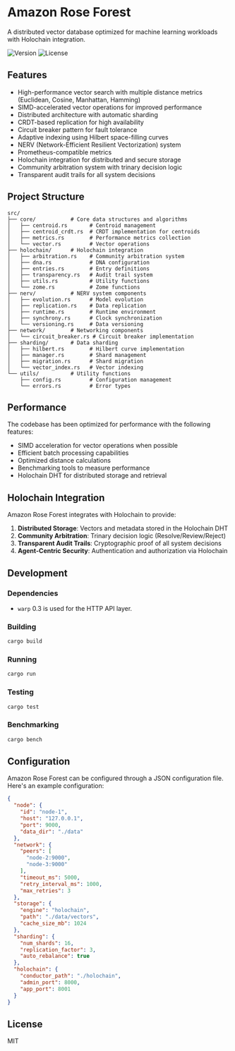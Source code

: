 # Amazon Rose Forest

A distributed vector database optimized for machine learning workloads with Holochain integration.

![Version](https://img.shields.io/badge/version-0.1.0-blue)
![License](https://img.shields.io/badge/license-MIT-green)

## Features

- High-performance vector search with multiple distance metrics (Euclidean, Cosine, Manhattan, Hamming)
- SIMD-accelerated vector operations for improved performance
- Distributed architecture with automatic sharding
- CRDT-based replication for high availability
- Circuit breaker pattern for fault tolerance
- Adaptive indexing using Hilbert space-filling curves
- NERV (Network-Efficient Resilient Vectorization) system
- Prometheus-compatible metrics
- Holochain integration for distributed and secure storage
- Community arbitration system with trinary decision logic
- Transparent audit trails for all system decisions

## Project Structure

```
src/
├── core/           # Core data structures and algorithms
│   ├── centroid.rs       # Centroid management
│   ├── centroid_crdt.rs  # CRDT implementation for centroids
│   ├── metrics.rs        # Performance metrics collection
│   └── vector.rs         # Vector operations
├── holochain/      # Holochain integration
│   ├── arbitration.rs    # Community arbitration system
│   ├── dna.rs            # DNA configuration
│   ├── entries.rs        # Entry definitions
│   ├── transparency.rs   # Audit trail system
│   ├── utils.rs          # Utility functions
│   └── zome.rs           # Zome functions
├── nerv/           # NERV system components
│   ├── evolution.rs      # Model evolution
│   ├── replication.rs    # Data replication
│   ├── runtime.rs        # Runtime environment
│   ├── synchrony.rs      # Clock synchronization
│   └── versioning.rs     # Data versioning
├── network/        # Networking components
│   └── circuit_breaker.rs # Circuit breaker implementation
├── sharding/       # Data sharding
│   ├── hilbert.rs        # Hilbert curve implementation
│   ├── manager.rs        # Shard management
│   ├── migration.rs      # Shard migration
│   └── vector_index.rs   # Vector indexing
└── utils/          # Utility functions
    ├── config.rs         # Configuration management
    └── errors.rs         # Error types
```

## Performance

The codebase has been optimized for performance with the following features:

- SIMD acceleration for vector operations when possible
- Efficient batch processing capabilities
- Optimized distance calculations
- Benchmarking tools to measure performance
- Holochain DHT for distributed storage and retrieval

## Holochain Integration

Amazon Rose Forest integrates with Holochain to provide:

1. **Distributed Storage**: Vectors and metadata stored in the Holochain DHT
2. **Community Arbitration**: Trinary decision logic (Resolve/Review/Reject)
3. **Transparent Audit Trails**: Cryptographic proof of all system decisions
4. **Agent-Centric Security**: Authentication and authorization via Holochain

## Development

### Dependencies

- `warp` 0.3 is used for the HTTP API layer.

### Building

```bash
cargo build
```

### Running

```bash
cargo run
```

### Testing

```bash
cargo test
```

### Benchmarking

```bash
cargo bench
```

## Configuration

Amazon Rose Forest can be configured through a JSON configuration file. Here's an example configuration:

```json
{
  "node": {
    "id": "node-1",
    "host": "127.0.0.1",
    "port": 9000,
    "data_dir": "./data"
  },
  "network": {
    "peers": [
      "node-2:9000",
      "node-3:9000"
    ],
    "timeout_ms": 5000,
    "retry_interval_ms": 1000,
    "max_retries": 3
  },
  "storage": {
    "engine": "holochain",
    "path": "./data/vectors",
    "cache_size_mb": 1024
  },
  "sharding": {
    "num_shards": 16,
    "replication_factor": 3,
    "auto_rebalance": true
  },
  "holochain": {
    "conductor_path": "./holochain",
    "admin_port": 8000,
    "app_port": 8001
  }
}
```

## License

MIT